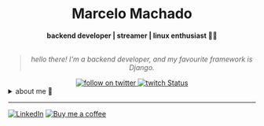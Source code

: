 <h1 align="center"> Marcelo Machado </h1>
    
<div align="center">
<b>backend developer | streamer | linux enthusiast 🐍🐧</b>
<br>
<br>

<blockquote>
    <p><i>
        hello there! I'm a backend developer, and my favourite framework is Django.
    </i></p>
</blockquote>
</div>

<div align="center">
    <a href="https://twitter.com/intent/follow?screen_name=shinilol1">
        <img src="https://img.shields.io/twitter/follow/shinilol1?style=social&logo=twitter"
        alt="follow on twitter">
    </a>
    <a href="https://www.twitch.tv/hayashilol1">
    <img alt="twitch Status" src="https://img.shields.io/twitch/status/agirlol1?style=social">
    </a>
</div>

<details closed>
<summary>about me 👻</summary>

---


<div align="right" style="margin:auto">
     <a href="https://github.com/mmaachado">
        <img height="180em" src="https://github-readme-stats.vercel.app/api/top-langs/?username=mmaachado&hide=html,jupyter%20notebook&langs_count=6&hide_border=true&layout=compact&show_icons=true&line_height=27&langs_count=10&theme=transparent&title_color=4a86d1&custom_title=my%20favourite%20languages"
       alt="most used languages" align="right">
    </a>
</div>


hey there!! I am Marcelo, aka [**@shinilol1**](https://twitter.com/shinilol1) 😊

I'm a pragmatic developer with a passion for metrics and beating former **best yets**.

Generally the type of person who accepts challenges. I'm what they call creative and ambitious, with a talent for thinking outside the box.

My main knowledge in technologies are **Python** and **Django**. I am also comfortable using **Flask** and **FastAPI**.

<!-- <img src="https://raw.githubusercontent.com/MicaelliMedeiros/micaellimedeiros/master/image/computer-illustration.png" min-width="400px" max-width="400px" width="400px" align="right" alt="computer-illustration.png"> -->

<div align="right" style="margin:auto">
    <a href="https://wakatime.com/@shinilol1">
        <img width="300em" src="https://github-readme-stats.vercel.app/api/wakatime?username=shinilol1&theme=transparent&hide_border=true&hide=markdown,html&hide_title=true&line_height=50&langs_count=4&layout=default" alt="wakatime stats" align="right" />
    </a>
</div>


I am currently working as _main developer_ for the [Anti Coding Coding Club](https://www.youtube.com/@anticodingcodingclub) project. 

</details>

---

<div align="left">

[![LinkedIn](https://img.shields.io/badge/linkedin-%230077B5.svg?style=for-the-badge&logo=linkedin&logoColor=white)](https://www.linkedin.com/in/marcelo-machado/)
[![Buy me a coffee](https://img.shields.io/badge/Buy%20Me%20a%20Coffee-ffdd00?style=for-the-badge&logo=buy-me-a-coffee&logoColor=black)](https://www.buymeacoffee.com/anticodingclub)
</div>
